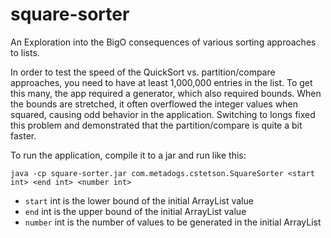 # square-sorter
An Exploration into the BigO consequences of various sorting approaches to lists.

In order to test the speed of the QuickSort vs. partition/compare approaches, you need to have at least 1,000,000 entries in the list. To get this many, the app required a generator, which also required bounds. When the bounds are stretched, it often overflowed the integer values when squared, causing odd behavior in the application. Switching to longs fixed this problem and demonstrated that the partition/compare is quite a bit faster.

To run the application, compile it to a jar and run like this:

`java -cp square-sorter.jar com.metadogs.cstetson.SquareSorter <start int> <end int> <number int>`

- `start` int is the lower bound of the initial ArrayList value
- `end` int is the upper bound of the initial ArrayList value
- `number` int is the number of values to be generated in the initial ArrayList
